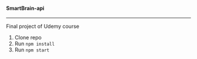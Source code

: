#### SmartBrain-api

---

Final project of Udemy course

1. Clone repo
2. Run `npm install`
3. Run `npm start`
